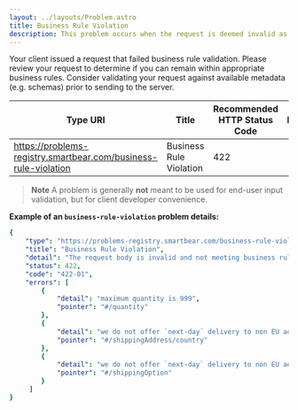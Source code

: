 ```yaml
---
layout: ../layouts/Problem.astro
title: Business Rule Violation
description: This problem occurs when the request is deemed invalid as it fails to meet business rule expectations.
---
```


Your client issued a request that failed business rule validation. Please review your request to determine if you can remain within appropriate business rules. Consider validating your request against available metadata (e.g. schemas) prior to sending to the server.

| Type URI | Title | Recommended HTTP Status Code | Reference |
|----------|-------|------------------------------|-----------|
|https://problems-registry.smartbear.com/business-rule-violation|Business Rule Violation|422||

> **Note** A problem is generally **not** meant to be used for end-user input validation, but for client developer convenience. 


**Example of an `business-rule-violation` problem details:**
```yaml
{
    "type": "https://problems-registry.smartbear.com/business-rule-violation",
    "title": "Business Rule Violation",
    "detail": "The request body is invalid and not meeting business rules.",
    "status": 422,
    "code": "422-01",
    "errors": [
        {
            "detail": "maximum quantity is 999",
            "pointer": "#/quantity"
        },
        {
            "detail": "we do not offer `next-day` delivery to non EU addresses",
            "pointer": "#/shippingAddress/country"
        },
        {
            "detail": "we do not offer `next-day` delivery to non EU addresses",
            "pointer": "#/shippingOption"
        }        
     ]
}
```

